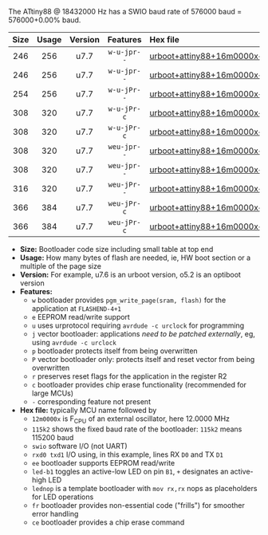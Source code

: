 The ATtiny88 @ 18432000 Hz has a SWIO baud rate of 576000 baud = 576000+0.00% baud.

|Size|Usage|Version|Features|Hex file|
|:-:|:-:|:-:|:-:|:--|
|246|256|u7.7|`w-u-jpr--`|[urboot+attiny88+16m0000x++500k0_swio_rxd7_txd6_led+d0.hex](https://raw.githubusercontent.com/stefanrueger/urboot.hex/main/mcus/attiny88/external_oscillator/fcpu+16m0000_Hz/br++500k0_bps/urboot+attiny88+16m0000x++500k0_swio_rxd7_txd6_led+d0.hex)|
|246|256|u7.7|`w-u-jpr--`|[urboot+attiny88+16m0000x++500k0_swio_rxd7_txd6_lednop.hex](https://raw.githubusercontent.com/stefanrueger/urboot.hex/main/mcus/attiny88/external_oscillator/fcpu+16m0000_Hz/br++500k0_bps/urboot+attiny88+16m0000x++500k0_swio_rxd7_txd6_lednop.hex)|
|254|256|u7.7|`w-u-jPr--`|[urboot+attiny88+16m0000x++500k0_swio_rxd7_txd6.hex](https://raw.githubusercontent.com/stefanrueger/urboot.hex/main/mcus/attiny88/external_oscillator/fcpu+16m0000_Hz/br++500k0_bps/urboot+attiny88+16m0000x++500k0_swio_rxd7_txd6.hex)|
|308|320|u7.7|`w-u-jPr-c`|[urboot+attiny88+16m0000x++500k0_swio_rxd7_txd6_led+d0_fr_ce.hex](https://raw.githubusercontent.com/stefanrueger/urboot.hex/main/mcus/attiny88/external_oscillator/fcpu+16m0000_Hz/br++500k0_bps/urboot+attiny88+16m0000x++500k0_swio_rxd7_txd6_led+d0_fr_ce.hex)|
|308|320|u7.7|`w-u-jPr-c`|[urboot+attiny88+16m0000x++500k0_swio_rxd7_txd6_lednop_fr_ce.hex](https://raw.githubusercontent.com/stefanrueger/urboot.hex/main/mcus/attiny88/external_oscillator/fcpu+16m0000_Hz/br++500k0_bps/urboot+attiny88+16m0000x++500k0_swio_rxd7_txd6_lednop_fr_ce.hex)|
|308|320|u7.7|`weu-jpr--`|[urboot+attiny88+16m0000x++500k0_swio_rxd7_txd6_ee_led+d0.hex](https://raw.githubusercontent.com/stefanrueger/urboot.hex/main/mcus/attiny88/external_oscillator/fcpu+16m0000_Hz/br++500k0_bps/urboot+attiny88+16m0000x++500k0_swio_rxd7_txd6_ee_led+d0.hex)|
|308|320|u7.7|`weu-jpr--`|[urboot+attiny88+16m0000x++500k0_swio_rxd7_txd6_ee_lednop.hex](https://raw.githubusercontent.com/stefanrueger/urboot.hex/main/mcus/attiny88/external_oscillator/fcpu+16m0000_Hz/br++500k0_bps/urboot+attiny88+16m0000x++500k0_swio_rxd7_txd6_ee_lednop.hex)|
|316|320|u7.7|`weu-jPr--`|[urboot+attiny88+16m0000x++500k0_swio_rxd7_txd6_ee.hex](https://raw.githubusercontent.com/stefanrueger/urboot.hex/main/mcus/attiny88/external_oscillator/fcpu+16m0000_Hz/br++500k0_bps/urboot+attiny88+16m0000x++500k0_swio_rxd7_txd6_ee.hex)|
|366|384|u7.7|`weu-jPr-c`|[urboot+attiny88+16m0000x++500k0_swio_rxd7_txd6_ee_led+d0_fr_ce.hex](https://raw.githubusercontent.com/stefanrueger/urboot.hex/main/mcus/attiny88/external_oscillator/fcpu+16m0000_Hz/br++500k0_bps/urboot+attiny88+16m0000x++500k0_swio_rxd7_txd6_ee_led+d0_fr_ce.hex)|
|366|384|u7.7|`weu-jPr-c`|[urboot+attiny88+16m0000x++500k0_swio_rxd7_txd6_ee_lednop_fr_ce.hex](https://raw.githubusercontent.com/stefanrueger/urboot.hex/main/mcus/attiny88/external_oscillator/fcpu+16m0000_Hz/br++500k0_bps/urboot+attiny88+16m0000x++500k0_swio_rxd7_txd6_ee_lednop_fr_ce.hex)|

- **Size:** Bootloader code size including small table at top end
- **Usage:** How many bytes of flash are needed, ie, HW boot section or a multiple of the page size
- **Version:** For example, u7.6 is an urboot version, o5.2 is an optiboot version
- **Features:**
  + `w` bootloader provides `pgm_write_page(sram, flash)` for the application at `FLASHEND-4+1`
  + `e` EEPROM read/write support
  + `u` uses urprotocol requiring `avrdude -c urclock` for programming
  + `j` vector bootloader: applications *need to be patched externally*, eg, using `avrdude -c urclock`
  + `p` bootloader protects itself from being overwritten
  + `P` vector bootloader only: protects itself and reset vector from being overwritten
  + `r` preserves reset flags for the application in the register R2
  + `c` bootloader provides chip erase functionality (recommended for large MCUs)
  + `-` corresponding feature not present
- **Hex file:** typically MCU name followed by
  + `12m0000x` is F<sub>CPU</sub> of an external oscillator, here 12.0000 MHz
  + `115k2` shows the fixed baud rate of the bootloader: `115k2` means 115200 baud
  + `swio` software I/O (not UART)
  + `rxd0 txd1` I/O using, in this example, lines RX `D0` and TX `D1`
  + `ee` bootloader supports EEPROM read/write
  + `led-b1` toggles an active-low LED on pin `B1`, `+` designates an active-high LED
  + `lednop` is a template bootloader with `mov rx,rx` nops as placeholders for LED operations
  + `fr` bootloader provides non-essential code ("frills") for smoother error handling
  + `ce` bootloader provides a chip erase command
